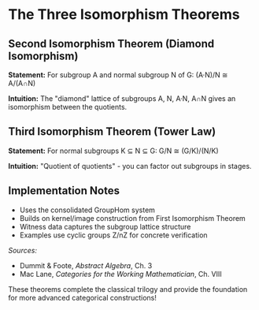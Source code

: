 # The Three Isomorphism Theorems

## Second Isomorphism Theorem (Diamond Isomorphism)
**Statement:** For subgroup A and normal subgroup N of G:
(A·N)/N ≅ A/(A∩N)

**Intuition:** The "diamond" lattice of subgroups A, N, A·N, A∩N gives an isomorphism between the quotients.

## Third Isomorphism Theorem (Tower Law)
**Statement:** For normal subgroups K ⊆ N ⊆ G:
G/N ≅ (G/K)/(N/K)

**Intuition:** "Quotient of quotients" - you can factor out subgroups in stages.

## Implementation Notes
- Uses the consolidated GroupHom system
- Builds on kernel/image construction from First Isomorphism Theorem
- Witness data captures the subgroup lattice structure
- Examples use cyclic groups Z/nZ for concrete verification

*Sources:* 
- Dummit & Foote, *Abstract Algebra*, Ch. 3
- Mac Lane, *Categories for the Working Mathematician*, Ch. VIII

These theorems complete the classical trilogy and provide the foundation for more advanced categorical constructions!
